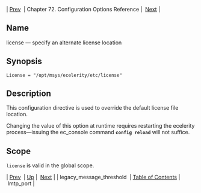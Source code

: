 | [Prev](conf.ref.legacy_message_threshold)  | Chapter 72. Configuration Options Reference |  [Next](conf.ref.lmtp_port) |

<a name="conf.ref.license"></a>
## Name

license — specify an alternate license location

## Synopsis

`License = "/opt/msys/ecelerity/etc/license"`

<a name="idp25103456"></a>
## Description

This configuration directive is used to override the default license file location.

Changing the value of this option at runtime requires restarting the ecelerity process—issuing the ec_console command **`config reload`**         will not suffice.

<a name="idp25106352"></a>
## Scope

`license` is valid in the global scope.

| [Prev](conf.ref.legacy_message_threshold)  | [Up](config.options.ref) |  [Next](conf.ref.lmtp_port) |
| legacy_message_threshold  | [Table of Contents](index) |  lmtp_port |

